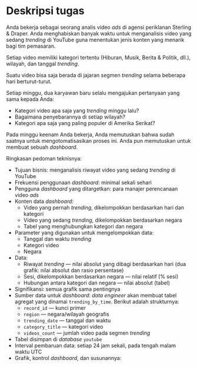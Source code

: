 # Deskripsi tugas
Anda bekerja sebagai seorang analis video *ads* di agensi periklanan Sterling & Draper. Anda menghabiskan banyak waktu untuk menganalisis video yang sedang *trending* di YouTube guna menentukan jenis konten yang menarik bagi tim pemasaran.

Setiap video memiliki kategori tertentu (Hiburan, Musik, Berita & Politik, dll.), wilayah, dan tanggal *trending*.

Suatu video bisa saja berada di jajaran segmen *trending* selama beberapa hari berturut-turut.

Setiap minggu, dua karyawan baru selalu mengajukan pertanyaan yang sama kepada Anda:

- Kategori video apa saja yang *trending* minggu lalu?
- Bagaimana penyebarannya di setiap wilayah?
- Kategori apa saja yang paling populer di Amerika Serikat?

Pada minggu keenam Anda bekerja, Anda memutuskan bahwa sudah saatnya untuk mengotomatisasikan proses ini. Anda pun memutuskan untuk membuat sebuah *dashboard*.

Ringkasan pedoman teknisnya:

- Tujuan bisnis: menganalisis riwayat video yang sedang *trending* di YouTube
- Frekuensi penggunaan *dashboard*: minimal sekali sehari
- Pengguna *dashboard* yang ditargetkan: para manajer perencanaan video *ads*
- Konten data *dashboard*:
    - Video yang pernah *trending*, dikelompokkan berdasarkan hari dan kategori
    - Video yang sedang *trending*, dikelompokkan berdasarkan negara
    - Tabel yang menghubungkan kategori dan negara
- Parameter yang digunakan untuk mengelompokkan data:
    - Tanggal dan waktu *trending*
    - Kategori video
    - Negara
- Data:
    - Riwayat *trending* — nilai absolut yang dibagi berdasarkan hari (dua grafik: nilai absolut dan rasio persentase)
    - Sesi, dikelompokkan berdasarkan negara — nilai relatif (% sesi)
    - Hubungan antara kategori dan negara — nilai absolut (tabel)
- Signifikansi: semua grafik sama pentingnya
- Sumber data untuk *dashboard*: *data engineer* akan membuat tabel agregat yang dinamai `trending_by_time`. Berikut adalah strukturnya:
    - `record_id` — kunci primer
    - `region` — negara/wilayah geografis
    - `trending_date` — tanggal dan waktu
    - `category_title` — kategori video
    - `videos_count` — jumlah video pada segmen *trending*
- Tabel disimpan di *database* `youtube`
- Interval pembaruan data: setiap 24 jam sekali, pada tengah malam waktu UTC
- Grafik, kontrol *dashboard*, dan susunannya:

